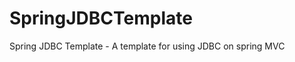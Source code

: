 SpringJDBCTemplate
==================

Spring JDBC Template - A template for using JDBC on spring MVC

